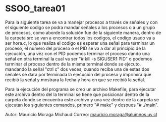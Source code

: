 # SSOO_tarea01
Para la siguiente tarea se va a manejar procesos a través de señales y con el siguiente codigo se podra mandar señales a los procesos o a un grupo de procesos, como aborde la solución fue de la siguiente manera, dentro de la carpeta src se van a encontrar todos los codigos, el codigo usado va a ser hora.c, lo que realiza el codigo es esperar una señal para terminar un proceso, el numero del proceso o el PID se va a dar al principio de la ejecución, una vez con el PID podemos terminar el proceso dando una señal en otra terminal la cual va ser "# kill -s SIGUSER1 PID" o podemos terminar el proceso dentro de la misma terminal donde se ejecuto, mandando la señal "ctrl c" dos veces, cuando reciba una de estas dos señales se dara por terminada la ejecución del proceso y imprimira que recibió la señal y mostrara la fecha y hora en que se recibió la señal.

Para la ejecución del programa se creo un archivo Makefile, para ejecutar este archivo dentro del la terminal se tiene que posicionar dentro de la carpeta donde se encuentra este archivo y una vez dentro de la carpeta se ejecutan los siguientes comandos, primero "# make" y despues "# ./main".

Autor: Mauricio Moraga Michaud
Correo: mauricio.moraga@alumnos.uv.cl